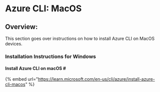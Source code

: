 # Azure CLI: MacOS

## Overview:

This section goes over instructions on how to install Azure CLI on MacOS devices.

### Installation Instructions for Windows

#### Install Azure CLI on macOS \#

{% embed url="https://learn.microsoft.com/en-us/cli/azure/install-azure-cli-macos" %}

